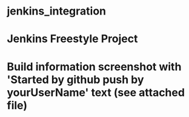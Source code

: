 # jenkins_integration
# Jenkins Freestyle Project
# Build information screenshot with 'Started by github push by yourUserName' text (see attached file)
